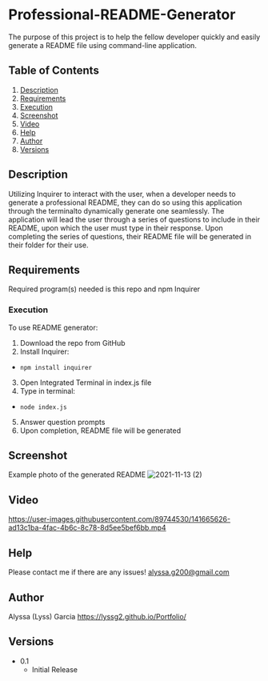 # Professional-README-Generator

The purpose of this project is to help the fellow developer quickly and easily generate a README file using command-line application. 

## Table of Contents
  
1. [Description](#description)
2. [Requirements](#Requirements)
3. [Execution](#execution)
4. [Screenshot](#screenshot)
5. [Video](#video)
6. [Help](#help)
7. [Author](#Author)
8. [Versions](#versions)

## Description

Utilizing Inquirer to interact with the user, when a developer needs to generate a professional README, they can do so using this application through the terminalto dynamically generate one seamlessly. The application will lead the user through a series of questions to include in their README, upon which the user must type in their response. Upon completing the series of questions, their README file will be generated in their folder for their use. 

## Requirements

Required program(s) needed is this repo and npm Inquirer 

### Execution
To use README generator:
1. Download the repo from GitHub
2. Install Inquirer:
- `npm install inquirer`
3. Open Integrated Terminal in index.js file
4. Type in terminal:
- `node index.js`
5. Answer question prompts
6. Upon completion, README file will be generated

## Screenshot

Example photo of the generated README
![2021-11-13 (2)](https://user-images.githubusercontent.com/89744530/141665643-564d1f02-601f-4a2d-997b-8e9ed5e357e5.png)

## Video

https://user-images.githubusercontent.com/89744530/141665626-ad13c1ba-4fac-4b6c-8c78-8d5ee5bef6bb.mp4

## Help
Please contact me if there are any issues!
alyssa.g200@gmail.com

## Author

Alyssa (Lyss) Garcia
https://lyssg2.github.io/Portfolio/ 

## Versions
* 0.1
    * Initial Release
